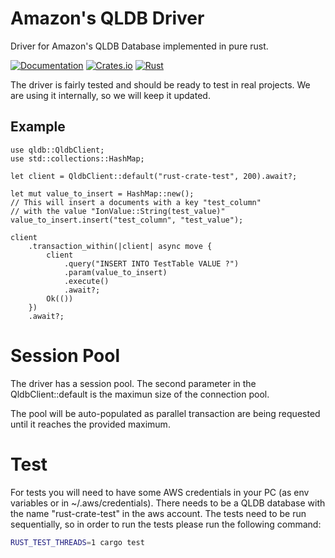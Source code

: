 <!-- cargo-sync-readme start -->

# Amazon's QLDB Driver

Driver for Amazon's QLDB Database implemented in pure rust.

[![Documentation](https://docs.rs/qldb/badge.svg)](https://docs.rs/qldb)
[![Crates.io](https://img.shields.io/crates/v/qldb)](https://crates.io/crates/qldb)
[![Rust](https://github.com/Couragium/qldb-rs/actions/workflows/rust.yml/badge.svg)](https://github.com/Couragium/qldb-rs/actions/workflows/rust.yml)

The driver is fairly tested and should be ready to test in real projects.
We are using it internally, so we will keep it updated.

## Example

```rust,no_run
use qldb::QldbClient;
use std::collections::HashMap;

let client = QldbClient::default("rust-crate-test", 200).await?;

let mut value_to_insert = HashMap::new();
// This will insert a documents with a key "test_column"
// with the value "IonValue::String(test_value)"
value_to_insert.insert("test_column", "test_value");

client
    .transaction_within(|client| async move {   
        client
            .query("INSERT INTO TestTable VALUE ?")
            .param(value_to_insert)
            .execute()
            .await?;
        Ok(())
    })
    .await?;
```

# Session Pool

The driver has a session pool. The second parameter in the
QldbClient::default is the maximun size of the connection pool.

The pool will be auto-populated as parallel transaction are being
requested until it reaches the provided maximum.

# Test

For tests you will need to have some AWS credentials in your
PC (as env variables or in ~/.aws/credentials). There needs
to be a QLDB database with the name "rust-crate-test" in the
aws account. The tests need to be run sequentially, so in order
to run the tests please run the following command:

```sh
RUST_TEST_THREADS=1 cargo test
```

<!-- cargo-sync-readme end -->
